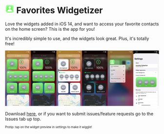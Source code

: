 # ![alt text](appicon_shadowed@30px.png) Favorites Widgetizer

Love the widgets added in iOS 14, and want to access your favorite contacts on the home screen? This is the app for you!

It's incredibly simple to use, and the widgets look great. Plus, it's totally free!

![alt text](screenshots/v1.0/arranged.png)

Download [here](https://apps.apple.com/us/app/id1532064661), or if you want to submit issues/feature requests go to the Issues tab up top.

<sup><sup>Protip: tap on the widget preview in settings to make it wiggle!</sup></sup>
